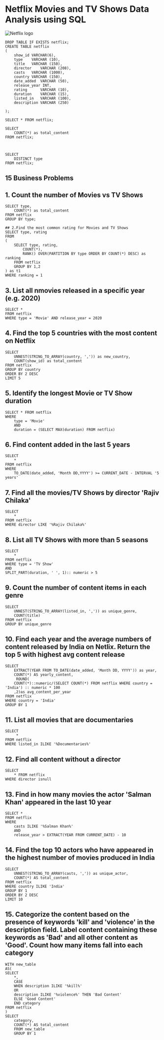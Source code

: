 # Netflix Movies and TV Shows Data Analysis using SQL 
![Netflix logo](https://github.com/em1407/SQL-Netflix-Project/blob/main/Netflix-Logo.png)

    DROP TABLE IF EXISTS netflix;
    CREATE TABLE netflix
    (
    	show_id	VARCHAR(6),
    	type	VARCHAR (10),
    	title	VARCHAR (150),
    	director	VARCHAR (208),
    	casts	VARCHAR (1000),
    	country	VARCHAR (150),
    	date_added	VARCHAR (50),
    	release_year INT,
    	rating		VARCHAR (10),
    	duration	VARCHAR (15),
    	listed_in	VARCHAR (100),
    	description	VARCHAR (250)

    );
    
    SELECT * FROM netflix;
    
    SELECT 
    	COUNT(*) as total_content
    FROM netflix;



    SELECT 
    	DISTINCT type
    FROM netflix;

## 15 Business Problems

## 1. Count the number of Movies vs TV Shows
    SELECT type,
    	COUNT(*) as total_content
    FROM netflix
    GROUP BY type;
    
    ## 2.Find the most common rating for Movies and TV Shows 
    SELECT type, rating
    FROM
    (
    	SELECT type, rating,
    		COUNT(*),
    		RANK() OVER(PARTITION BY type ORDER BY COUNT(*) DESC) as ranking
    	FROM netflix
    	GROUP BY 1,2
    ) as t1
    WHERE ranking = 1


## 3. List all nmovies released in a specific year (e.g. 2020) 
    SELECT *
    FROM netflix
    WHERE type = 'Movie' AND release_year = 2020


## 4. Find the top 5 countries with the most content on Netflix

    SELECT 
    	UNNEST(STRING_TO_ARRAY(country, ',')) as new_country,
    	COUNT(show_id) as total_content
    FROM netflix
    GROUP BY country
    ORDER BY 2 DESC
    LIMIT 5

## 5. Identify the longest Movie or TV Show duration 
    SELECT * FROM netflix
    WHERE 
    	type = 'Movie'
    	AND 
    	duration = (SELECT MAX(duration) FROM netflix)


## 6. Find content added in the last 5 years 
    SELECT 
    	*
    FROM netflix
    WHERE 
    	TO_DATE(date_added, 'Month DD,YYYY') >= CURRENT_DATE - INTERVAL '5 years'


## 7. Find all the movies/TV Shows by director 'Rajiv Chilaka'

    SELECT 
    	*
    FROM netflix
    WHERE director LIKE '%Rajiv Chilaka%'


## 8. List all TV Shows with more than 5 seasons
    SELECT 
    	*
    FROM netflix
    WHERE type = 'TV Show' 
    AND
    SPLIT_PART(duration, ' ', 1):: numeric > 5 


## 9. Count the number of content items in each genre
    SELECT 
    	UNNEST(STRING_TO_ARRAY(listed_in, ',')) as unique_genre,
    	COUNT(title)
    FROM netflix
    GROUP BY unique_genre


## 10. Find each year and the average numbers of content released by India on Netlix. Return the top 5 with highest avg content release 
    SELECT 
    	EXTRACT(YEAR FROM TO_DATE(date_added, 'Month DD, YYYY')) as year, 
     	COUNT(*) AS yearly_content,
    	 ROUND(
    	COUNT(*)::numeric/(SELECT COUNT(*) FROM netflix WHERE country = 'India') :: numeric * 100 
    	,2)as avg_content_per_year
    FROM netflix
    WHERE country = 'India'
    GROUP BY 1



## 11. List all movies that are documentaries
    SELECT 
    	 *
    FROM netflix
    WHERE listed_in ILIKE '%Documentaries%'

## 12. Find all content without a director
    SELECT 
    	* FROM netflix
    WHERE director isnull

## 13. Find in how many movies the actor 'Salman Khan' appeared in the last 10 year
    SELECT *
    FROM netflix
    WHERE 
    	casts ILIKE '%Salman Khan%'
    	AND
    	release_year > EXTRACT(YEAR FROM CURRENT_DATE) - 10

## 14. Find the top 10 actors who have appeared in the highest number of movies produced in India
    SELECT
    	UNNEST(STRING_TO_ARRAY(casts, ',')) as unique_actor,
    	COUNT(*) AS total_content
    FROM netflix
    WHERE country ILIKE 'India'
    GROUP BY 1
    ORDER BY 2 DESC
    LIMIT 10

## 15. Categorize the content based on the presence of keywords 'kill' and 'violence' in the description field. Label content containing these keywords as 'Bad' and all other content as 'Good'. Count how many items fall into each category
    WITH new_table
    AS(
    SELECT 
    	*,
    	CASE
    	WHEN description ILIKE '%kill%' 
    	OR 
    	description ILIKE '%violence%' THEN 'Bad Content'
    	ELSE 'Good Content'
    	END category
    FROM netflix
    )
    SELECT 
    	category,
    	COUNT(*) AS total_content
    	FROM new_table
    	GROUP BY 1
